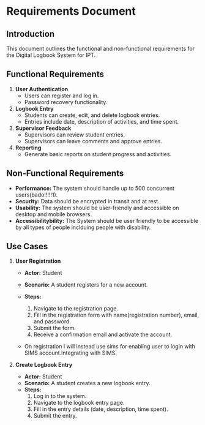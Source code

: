 # Requirements Document

## Introduction

This document outlines the functional and non-functional requirements for the Digital Logbook System for IPT.

## Functional Requirements

1. **User Authentication**
   - Users can register and log in.
   - Password recovery functionality.
2. **Logbook Entry**
   - Students can create, edit, and delete logbook entries.
   - Entries include date, description of activities, and time spent.
3. **Supervisor Feedback**
   - Supervisors can review student entries.
   - Supervisors can leave comments and approve entries.
4. **Reporting**
   - Generate basic reports on student progress and activities.

## Non-Functional Requirements

- **Performance:** The system should handle up to 500 concurrent users(bado!!!!!1).
- **Security:** Data should be encrypted in transit and at rest.
- **Usability:** The system should be user-friendly and accessible on desktop and mobile browsers.
- **Accessibilitybility:** The System should be user friendly to be accessible by all types of people inclduing people with disability.

## Use Cases

1. **User Registration**

   - **Actor:** Student
   - **Scenario:** A student registers for a new account.
   - **Steps:**
     1. Navigate to the registration page.
     2. Fill in the registration form with name(registration number), email, and password.
     3. Submit the form.
     4. Receive a confirmation email and activate the account.

    - On registration I will instead use sims for enabling user to login with SIMS account.Integrating with SIMS.

2. **Create Logbook Entry**
   - **Actor:** Student
   - **Scenario:** A student creates a new logbook entry.
   - **Steps:**
     1. Log in to the system.
     2. Navigate to the logbook entry page.
     3. Fill in the entry details (date, description, time spent).
     4. Submit the entry.
